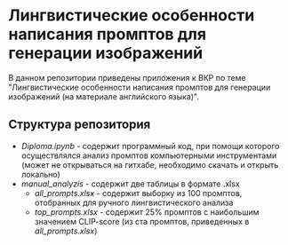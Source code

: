 # Лингвистические особенности написания промптов для генерации изображений
В данном репозитории приведены приложения к ВКР по теме "Лингвистические особенности написания промптов для генерации изображений (на материале английского языка)".
## Структура репозитория
* *Diploma.ipynb* - содержит программный код, при помощи которого осуществлялся анализ промптов компьютерными инструментами (может не открываться на гитхабе, необходимо скачать и открыть локально)
* *manual_analyzis* - содержит две таблицы в формате .xlsx
  * *all_prompts.xlsx* - содержит выборку из 100 промптов, отобранных для ручного лингвистического анализа
  * *top_prompts.xlsx* - содержит 25% промптов с наибольшим значением CLIP-score (из ста промптов, приведенных в *all_prompts.xlsx*)
